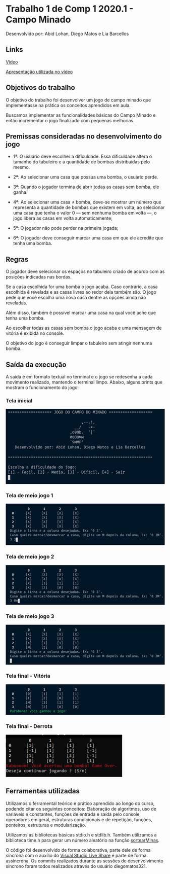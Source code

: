 # Trabalho 1 de Comp 1 2020.1 - Campo Minado
Desenvolvido por: Abid Lohan, Diego Matos e Lia Barcellos

## Links

[Vídeo](https://youtu.be/Es_z0YouXek)

[Apresentação utilizada no vídeo](https://docs.google.com/presentation/d/1kPYTy1gmCrNahnZGKLKzQmf1kQleZbtqqvQgXkV9lOw/edit?usp=sharing)


## Objetivos do trabalho

O objetivo do trabalho foi desenvolver um jogo de campo minado que implementasse na prática os conceitos aprendidos em aula.

Buscamos implementar as funcionalidades básicas do Campo Minado e então incrementar o jogo finalizado com pequenas melhorias.

## Premissas consideradas no desenvolvimento do jogo

- 1ª: O usuário deve escolher a dificuldade. Essa dificuldade altera o tamanho do tabuleiro e a quantidade de bombas distribuídas pelo mesmo.

- 2ª: Ao selecionar uma casa que possua uma bomba, o usuário perde.

- 3ª: Quando o jogador termina de abrir todas as casas sem bomba, ele ganha.

- 4ª: Ao selecionar uma casa ≠ bomba, deve-se mostrar um número que representa a quantidade de bombas que existem em volta; ao selecionar uma casa que tenha o valor 0 — sem nenhuma bomba em volta —, o jogo libera as casas em volta automaticamente;

- 5ª: O jogador não pode perder na primeira jogada;

- 6ª: O jogador deve conseguir marcar uma casa em que ele acredite que tenha uma bomba.


## Regras

O jogador deve selecionar os espaços no tabuleiro criado de acordo com as posições indicadas nas bordas.

Se a casa escolhida for uma bomba o jogo acaba. Caso contrário, a casa escolhida é revelada e as casas livres ao redor dela também são. O jogo pede que você escolha uma nova casa dentre as opções ainda não reveladas.

Além disso, também é possível marcar uma casa na qual você ache que tenha uma bomba.

Ao escolher todas as casas sem bomba o jogo acaba e uma mensagem de vitória é exibida no console.

O objetivo do jogo é conseguir limpar o tabuleiro sem atingir nenhuma bomba.


## Saída da execução

A saída é em formato textual no terminal e o jogo se redesenha a cada movimento realizado, mantendo o terminal limpo. Abaixo, alguns prints que mostram o funcionamento do jogo:


### Tela inicial

![Tela Inicial](https://github.com/Trabalho-Comp1/campo-minado-2021/blob/master/images/tela-inicial.png)

### Tela de meio jogo 1

![Tela de Meio de Jogo 1](https://github.com/Trabalho-Comp1/campo-minado-2021/blob/master/images/tela-meio-jogo-1.png)

### Tela de meio jogo 2

![Tela de Meio de Jogo 2](https://github.com/Trabalho-Comp1/campo-minado-2021/blob/master/images/tela-meio-jogo-2.png)

### Tela de meio jogo 3

![Tela de Meio de Jogo 3](https://github.com/Trabalho-Comp1/campo-minado-2021/blob/master/images/tela-meio-jogo-3.png)

### Tela final - Vitória

![Tela Final - Vitória](https://github.com/Trabalho-Comp1/campo-minado-2021/blob/master/images/tela-vitoria.png)

### Tela final - Derrota

![Tela - Derrota](https://github.com/Trabalho-Comp1/campo-minado-2021/blob/master/images/tela-derrota.png)


## Ferramentas utilizadas

Utilizamos o ferramental teórico e prático aprendido ao longo do curso, podendo citar os seguintes conceitos: Elaboração de algoritmos, uso de variáveis e constantes, funções de entrada e saída pelo console, operadores em geral, estruturas condicionais e de repetição, funções, ponteiros, estruturas e modularização.

Utilizamos as bibliotecas básicas stdio.h e stdlib.h. Também utilizamos a biblioteca time.h para gerar um número aleatório na função [sortearMinas](utils/sortearMinas.c).

O código foi desenvolvido de forma colaborativa, parte dele de forma síncrona com o auxílio do [Visual Studio Live Share](https://visualstudio.microsoft.com/pt-br/services/live-share/) e parte de forma assíncrona. Os commits realizados durante as sessões de desenvolvimento síncrono foram todos realizados através do usuário diegomatos321.


